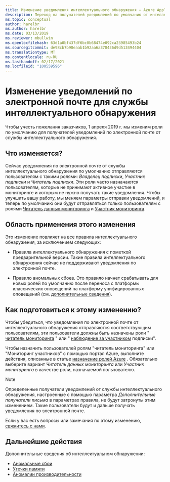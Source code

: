 ```yaml
---
title: Изменение уведомления интеллектуального обнаружения — Azure Application Insights
description: Переход на получателей уведомлений по умолчанию от интеллектуального обнаружения. Интеллектуальное обнаружение позволяет отслеживать трассировки приложений с помощью Azure Application Insights для необычных шаблонов в телеметрии трассировки.
ms.topic: conceptual
author: harelbr
ms.author: harelbr
ms.date: 03/13/2019
ms.reviewer: mbullwin
ms.openlocfilehash: 63d1a0bf437df6bc0b68474e092ca23985493b24
ms.sourcegitcommit: de98cb7b98eaab1b92aa6a378436d9d513494404
ms.translationtype: MT
ms.contentlocale: ru-RU
ms.lasthandoff: 02/17/2021
ms.locfileid: "100559596"
---
```

# <a name="smart-detection-e-mail-notification-change"></a>Изменение уведомлений по электронной почте для службы интеллектуального обнаружения

Чтобы учесть пожелания заказчиков, 1 апреля 2019 г. мы изменим роли по умолчанию для получателей уведомлений по электронной почте от службы интеллектуального обнаружения.

## <a name="what-is-changing"></a>Что изменяется?

Сейчас уведомления по электронной почте от службы интеллектуального обнаружения по умолчанию отправляются пользователям с такими ролями: _Владелец подписки_, _Участник подписки_ и _Читатель подписки_. Эти роли часто назначаются пользователям, которые не принимают активное участие в мониторинге и которым не нужно получать такие уведомления. Чтобы улучшить вашу работу, мы меняем параметры отправки уведомлений, и теперь по умолчанию они будут отправляться только пользователям с ролями [Читатель данных мониторинга](../../role-based-access-control/built-in-roles.md#monitoring-reader) и [Участник мониторинга](../../role-based-access-control/built-in-roles.md#monitoring-contributor).

## <a name="scope-of-this-change"></a>Область применения этого изменения

Это изменение повлияет на все правила интеллектуального обнаружения, за исключением следующих:

* Правила интеллектуального обнаружения с пометкой предварительной версии. Такие правила интеллектуального обнаружения сейчас не поддерживают уведомления по электронной почте.

* Правило аномальных сбоев. Это правило начнет срабатывать для новых ролей по умолчанию после переноса с платформы классических оповещений на платформу унифицированных оповещений (см. [дополнительные сведения](../platform/monitoring-classic-retirement.md)).

## <a name="how-to-prepare-for-this-change"></a>Как подготовиться к этому изменению?

Чтобы убедиться, что уведомления по электронной почте от интеллектуального обнаружения отправляются соответствующим пользователям, эти пользователи должны быть назначены роли " [читатель мониторинга](../../role-based-access-control/built-in-roles.md#monitoring-reader) " или " [наблюдение за участником](../../role-based-access-control/built-in-roles.md#monitoring-contributor) подписки".

Чтобы назначить пользователей ролям "читатель мониторинга" или "Мониторинг участников" с помощью портал Azure, выполните действия, описанные в статье [назначение ролей Azure](../../role-based-access-control/role-assignments-portal.md) . Обязательно выберите вариант _Читатель данных мониторинга_ или _Участник мониторинга_ в качестве роли, назначаемой пользователю.

> [!NOTE]
> Определенные получатели уведомлений от службы интеллектуального обнаружения, настроенные с помощью параметра _Дополнительные получатели письма_ в параметрах правила, не будут затронуты этим изменением. Такие пользователи будут и дальше получать уведомления по электронной почте.

Если у вас есть вопросы или замечания по этому изменению, [свяжитесь с нами](mailto:smart-alert-feedback@microsoft.com).

## <a name="next-steps"></a>Дальнейшие действия

Дополнительные сведения об интеллектуальном обнаружении:

- [Аномальные сбои](./proactive-failure-diagnostics.md)
- [Утечки памяти](./proactive-potential-memory-leak.md)
- [Аномалии производительности](./proactive-performance-diagnostics.md)

